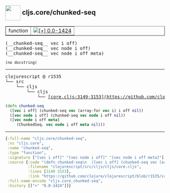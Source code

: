 ## <img width="48px" valign="middle" src="http://i.imgur.com/Hi20huC.png"> cljs.core/chunked-seq

 <table border="1">
<tr>
<td>function</td>
<td><a href="https://github.com/cljsinfo/api-refs/tree/0.0-1424"><img valign="middle" alt="[+] 0.0-1424" src="https://img.shields.io/badge/+-0.0--1424-lightgrey.svg"></a> </td>
</tr>
</table>

 <samp>
(__chunked-seq__ vec i off)<br>
(__chunked-seq__ vec node i off)<br>
(__chunked-seq__ vec node i off meta)<br>
</samp>

```
(no docstring)
```

---

 <pre>
clojurescript @ r1535
└── src
    └── cljs
        └── cljs
            └── <ins>[core.cljs:3149-3153](https://github.com/clojure/clojurescript/blob/r1535/src/cljs/cljs/core.cljs#L3149-L3153)</ins>
</pre>

```clj
(defn chunked-seq
  ([vec i off] (chunked-seq vec (array-for vec i) i off nil))
  ([vec node i off] (chunked-seq vec node i off nil))
  ([vec node i off meta]
     (ChunkedSeq. vec node i off meta nil)))
```


---

```clj
{:full-name "cljs.core/chunked-seq",
 :ns "cljs.core",
 :name "chunked-seq",
 :type "function",
 :signature ["[vec i off]" "[vec node i off]" "[vec node i off meta]"],
 :source {:code "(defn chunked-seq\n  ([vec i off] (chunked-seq vec (array-for vec i) i off nil))\n  ([vec node i off] (chunked-seq vec node i off nil))\n  ([vec node i off meta]\n     (ChunkedSeq. vec node i off meta nil)))",
          :filename "clojurescript/src/cljs/cljs/core.cljs",
          :lines [3149 3153],
          :link "https://github.com/clojure/clojurescript/blob/r1535/src/cljs/cljs/core.cljs#L3149-L3153"},
 :full-name-encode "cljs.core_chunked-seq",
 :history [["+" "0.0-1424"]]}

```
